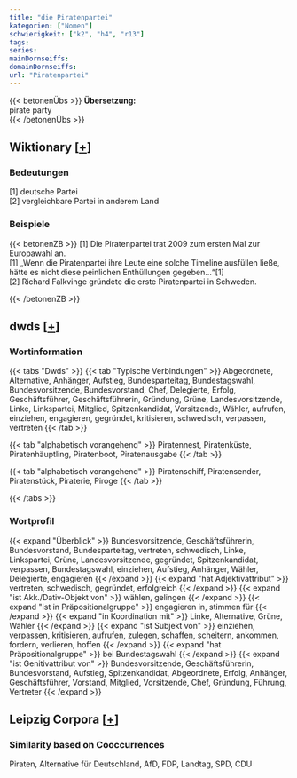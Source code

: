 ```yaml
---
title: "die Piratenpartei"
kategorien: ["Nomen"]
schwierigkeit: ["k2", "h4", "r13"]
tags:
series:
mainDornseiffs:
domainDornseiffs:
url: "Piratenpartei"
---
```


{{< betonenÜbs >}}
**Übersetzung:**  
pirate party  
{{< /betonenÜbs >}}

## Wiktionary [[+](https://de.wiktionary.org/wiki/Piratenpartei)]

### Bedeutungen
[1] deutsche Partei  
[2] vergleichbare Partei in anderem Land  

### Beispiele
{{< betonenZB >}}
[1] Die Piratenpartei trat 2009 zum ersten Mal zur Europawahl an.  
[1] „Wenn die Piratenpartei ihre Leute eine solche Timeline ausfüllen ließe, hätte es nicht diese peinlichen Enthüllungen gegeben…“[1]  
[2] Richard Falkvinge gründete die erste Piratenpartei in Schweden.  

{{< /betonenZB >}}


## dwds [[+](https://www.dwds.de/wb/Piratenpartei)]

### Wortinformation
{{< tabs "Dwds" >}}
{{< tab "Typische Verbindungen" >}}
Abgeordnete, Alternative, Anhänger, Aufstieg, Bundesparteitag, Bundestagswahl, Bundesvorsitzende, Bundesvorstand, Chef, Delegierte, Erfolg, Geschäftsführer, Geschäftsführerin, Gründung, Grüne, Landesvorsitzende, Linke, Linkspartei, Mitglied, Spitzenkandidat, Vorsitzende, Wähler, aufrufen, einziehen, engagieren, gegründet, kritisieren, schwedisch, verpassen, vertreten
{{< /tab >}}

{{< tab "alphabetisch vorangehend" >}}
Piratennest, Piratenküste, Piratenhäuptling, Piratenboot, Piratenausgabe
{{< /tab >}}

{{< tab "alphabetisch vorangehend" >}}
Piratenschiff, Piratensender, Piratenstück, Piraterie, Piroge
{{< /tab >}}

{{< /tabs >}}

### Wortprofil
{{< expand "Überblick" >}} Bundesvorsitzende, Geschäftsführerin, Bundesvorstand, Bundesparteitag, vertreten, schwedisch, Linke, Linkspartei, Grüne, Landesvorsitzende, gegründet, Spitzenkandidat, verpassen, Bundestagswahl, einziehen, Aufstieg, Anhänger, Wähler, Delegierte, engagieren {{< /expand >}}
{{< expand "hat Adjektivattribut" >}} vertreten, schwedisch, gegründet, erfolgreich {{< /expand >}}
{{< expand "ist Akk./Dativ-Objekt von" >}} wählen, gelingen {{< /expand >}}
{{< expand "ist in Präpositionalgruppe" >}} engagieren in, stimmen für {{< /expand >}}
{{< expand "in Koordination mit" >}} Linke, Alternative, Grüne, Wähler {{< /expand >}}
{{< expand "ist Subjekt von" >}} einziehen, verpassen, kritisieren, aufrufen, zulegen, schaffen, scheitern, ankommen, fordern, verlieren, hoffen {{< /expand >}}
{{< expand "hat Präpositionalgruppe" >}} bei Bundestagswahl {{< /expand >}}
{{< expand "ist Genitivattribut von" >}} Bundesvorsitzende, Geschäftsführerin, Bundesvorstand, Aufstieg, Spitzenkandidat, Abgeordnete, Erfolg, Anhänger, Geschäftsführer, Vorstand, Mitglied, Vorsitzende, Chef, Gründung, Führung, Vertreter {{< /expand >}}

## Leipzig Corpora [[+](https://corpora.uni-leipzig.de/en/res?word=Piratenpartei&corpusId=deu_newscrawl-public_2018)]


### Similarity based on Cooccurrences
Piraten, Alternative für Deutschland, AfD, FDP, Landtag, SPD, CDU

